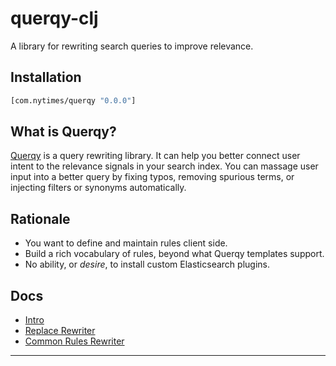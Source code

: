# querqy-clj

A library for rewriting search queries to improve relevance.

## Installation

```clojure
[com.nytimes/querqy "0.0.0"]
```

## What is Querqy?

[Querqy][1] is a query rewriting library. It can help you better connect user
intent to the relevance signals in your search index. You can massage user input
into a better query by fixing typos, removing spurious terms, or injecting
filters or synonyms automatically.

## Rationale

- You want to define and maintain rules client side.
- Build a rich vocabulary of rules, beyond what Querqy templates support.
- No ability, or _desire_, to install custom Elasticsearch plugins.

## Docs

- [Intro][2]
- [Replace Rewriter][3]
- [Common Rules Rewriter][4]
---

[1]: https://docs.querqy.org/
[2]: doc/intro.md
[3]: doc/replace-rewriter.md
[4]: doc/common-rules-rewriter.md
